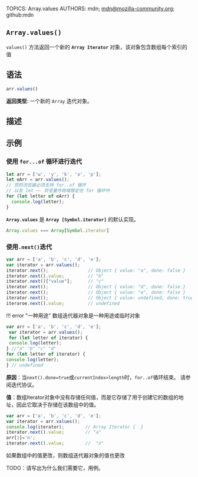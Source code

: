 TOPICS: Array.values
AUTHORS: mdn; mdn@mozilla-community.org; github:mdn

## `Array.values()`

`values()` 方法返回一个新的 **`Array Iterator`** 对象，该对象包含数组每个索引的值

## 语法

```javascript
arr.values()
```

**返回类型**: 一个新的 `Array` 迭代对象。

## 描述

## 示例

### 使用 `for...of` 循环进行迭代

```javascript
let arr = ['w', 'y', 'k', 'o', 'p'];
let eArr = arr.values();
// 您的浏览器必须支持 for..of 循环
// 以及 let —— 将变量作用域限定在 for 循环中
for (let letter of eArr) {
  console.log(letter);
}
```

**`Array.values`** 是 **`Array [Symbol.iterator]`** 的默认实现。

```javascript
Array.values === Array[Symbol.iterator]
```

### 使用`.next()`迭代

```javascript
var arr = ['a', 'b', 'c', 'd', 'e'];
var iterator = arr.values();
iterator.next();               // Object { value: "a", done: false }
iterator.next().value;         // "b"
iterator.next()["value"];      // "c"
iterator.next();               // Object { value: "d", done: false }
iterator.next();               // Object { value: "e", done: false }
iterator.next();               // Object { value: undefined, done: true }
iteraroe.next().value;         // undefined
```

!!! error "一种用途"
    数组迭代器对象是一种用途或临时对象

```javascript
var arr = ['a', 'b', 'c', 'd', 'e'];
 var iterator = arr.values();
 for (let letter of iterator) {
 console.log(letter);
} //"a" "b" "c" "d"
for (let letter of iterator) {
console.log(letter);
} // undefined
```

**原因**：当`next().done=true`或`currentIndex>length`时，`for..of`循环结束。 请参阅迭代协议。

**值**：数组Iterator对象中没有存储任何值，而是它存储了用于创建它的数组的地址，因此它取决于存储在该数组中的值。

```javascript
var arr = ['a', 'b', 'c', 'd', 'e'];
var iterator = arr.values();
console.log(iterator);        // Array Iterator {  }
iterator.next().value;        // "a"
arr[1]='n';
iterator.next().value;        //  "n"
```

如果数组中的值更改，则数组迭代器对象的值也更改

TODO：请写出为什么我们需要它，用例。
